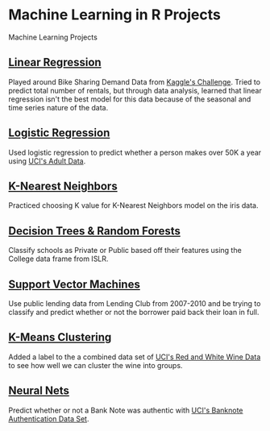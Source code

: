 # Machine Learning in R Projects
Machine Learning Projects

## [Linear Regression](https://github.com/justinezth/Machine-Learning-in-R-Projects/blob/master/Linear_Regression_Bikes.ipynb)
Played around Bike Sharing Demand Data from [Kaggle's Challenge](https://www.kaggle.com/c/bike-sharing-demand/data). Tried to predict total number of rentals, but through data analysis, learned that linear regression isn't the best model for this data because of the seasonal and time series nature of the data.

## [Logistic Regression](https://github.com/justinezth/Machine-Learning-in-R-Projects/blob/master/Logistic_Regression.ipynb)
Used logistic regression to predict whether a person makes over 50K a year using [UCI's Adult Data](https://archive.ics.uci.edu/ml/datasets/adult).

## [K-Nearest Neighbors](https://github.com/justinezth/Machine-Learning-in-R-Projects/blob/master/KNN.ipynb)
Practiced choosing K value for K-Nearest Neighbors model on the iris data.

## [Decision Trees & Random Forests](https://github.com/justinezth/Machine-Learning-in-R-Projects/blob/master/trees.ipynb)
Classify schools as Private or Public based off their features using the College data frame from ISLR.

## [Support Vector Machines](https://github.com/justinezth/Machine-Learning-in-R-Projects/blob/master/SVM.ipynb)
Use public lending data from Lending Club from 2007-2010 and be trying to classify and predict whether or not the borrower paid back their loan in full.

## [K-Means Clustering](https://github.com/justinezth/Machine-Learning-in-R-Projects/blob/master/KMeans_Clustering.ipynb)
Added a label to the a combined data set of [UCI's Red and White Wine Data](http://archive.ics.uci.edu/ml/machine-learning-databases/wine-quality/) to see how well we can cluster the wine into groups.

## [Neural Nets](https://github.com/justinezth/Machine-Learning-in-R-Projects/blob/master/Neural_Nets.ipynb)
Predict whether or not a Bank Note was authentic with [UCI's Banknote Authentication Data Set](https://archive.ics.uci.edu/ml/datasets/banknote+authentication).
